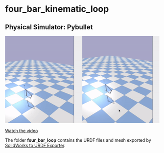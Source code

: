 # four_bar_kinematic_loop

## Physical Simulator: Pybullet

<p align="center">
  <img src="https://github.com/H-Y-H-Y-H/four_bar_kinematic_loop/blob/main/visualizationGIF.gif" alt="animated" />
</p>

[Watch the video](https://youtu.be/eYOt6SEKHFs)

The folder **four_bar_loop** contains the URDF files and mesh exported by [SolidWorks to URDF Exporter](http://wiki.ros.org/sw_urdf_exporter).

